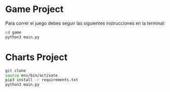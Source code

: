 # Game Project

Para correr el juego debes seguir las siguientes instrucciones en la terminal:

```sh
cd game
python3 main.py
```

# Charts Project

```sh
git clone
source env/bin/activate
pip3 install -r requirements.txt
python3 main.py
```
